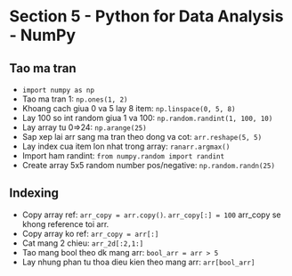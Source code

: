 # Section 5 - Python for Data Analysis - NumPy
## Tao ma tran
- ```import numpy as np```
- Tao ma tran 1:  ```np.ones(1, 2)```
- Khoang cach giua 0 va 5 lay 8 item:  ```np.linspace(0, 5, 8)```
- Lay 100 so int random giua 1 va 100: ```np.random.randint(1, 100, 10)```
- Lay array  tu 0=>24: ```np.arange(25)```
- Sap xep lai arr sang ma tran theo dong va cot: ```arr.reshape(5, 5)```
- Lay index cua item lon nhat trong array: ```ranarr.argmax()```
- Import ham randint: ```from numpy.random import randint```
- Create array 5x5 random number pos/negative: ```np.random.randn(25)```
## Indexing
- Copy array ref: ```arr_copy = arr.copy()```. ```arr_copy[:] = 100``` arr_copy se khong reference toi arr.
- Copy array ko ref: ```arr_copy = arr[:]```
- Cat mang 2 chieu: ```arr_2d[:2,1:]```
- Tao mang bool theo dk mang arr: ```bool_arr = arr > 5```
- Lay nhung phan tu thoa dieu kien theo mang arr: ```arr[bool_arr]```
  